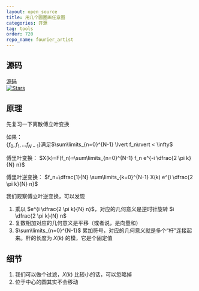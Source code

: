 ```yaml
---
layout: open_source
title: 用几个圆圈画任意图
categories: 开源
tag: tools
order: 720
repo_name: fourier_artist
---
```



## 源码
[源码](https://github.com/guofei9987/fourier_artist)  
[![Stars](https://img.shields.io/github/stars/guofei9987/fourier_artist.svg?label=Stars&style=social)](https://github.com/guofei9987/fourier_artist/stargazers)


## 原理

先复习一下离散傅立叶变换

如果：  
$\{ f_0,f_1,...f_{N-1}  \}$满足$\sum\limits_{n=0}^{N-1} \lvert f_n\rvert < \infty$


傅里叶变换：
$X(k)=F(f_n)=\sum\limits_{n=0}^{N-1} f_n e^{-i \dfrac{2 \pi k}{N} n}$


傅里叶逆变换：
$f_n=\dfrac{1}{N} \sum\limits_{k=0}^{N-1} X(k) e^{i \dfrac{2 \pi k}{N} n}$


我们观察傅立叶逆变换，可以发现
1. 乘以 $e^{i \dfrac{2 \pi k}{N} n}$，对应的几何意义是逆时针旋转 $i \dfrac{2 \pi k}{N} n$
2. 复数相加对应的几何意义是平移（或者说，是向量和）
3. $\sum\limits_{n=0}^{N-1}$ 累加符号，对应的几何意义就是多个“杆”连接起来。杆的长度为 $X(k)$ 的模，它是个固定值

## 细节

1. 我们可以做个过滤，$X(k)$  比较小的话，可以忽略掉
2. 位于中心的圆其实不会移动
